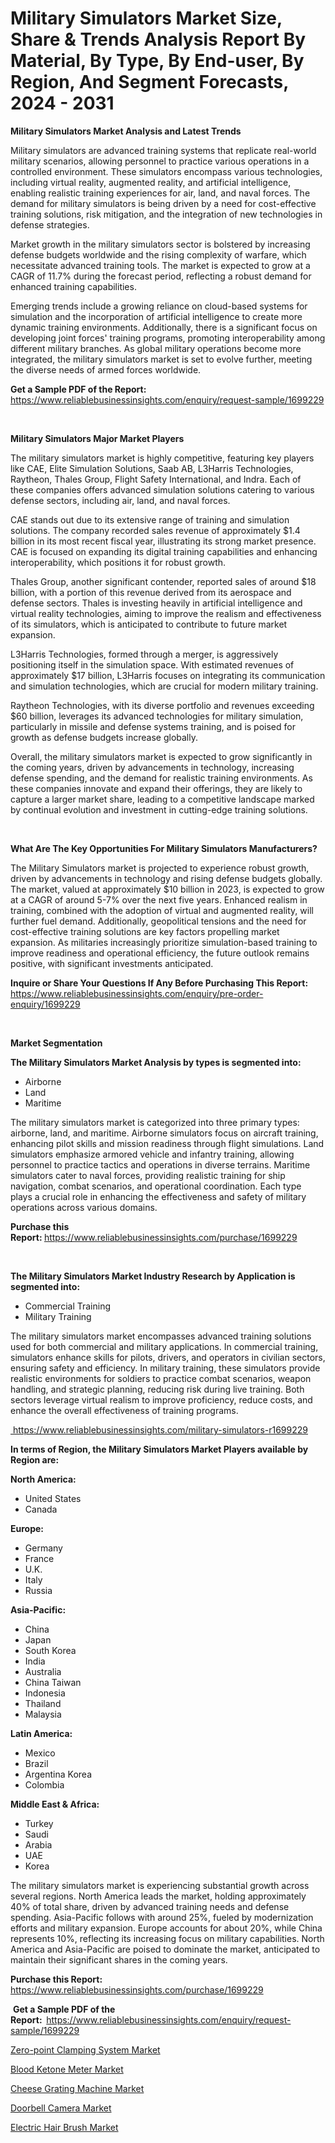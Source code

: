 <p><h1>Military Simulators Market Size, Share & Trends Analysis Report By Material, By Type, By End-user, By Region, And Segment Forecasts, 2024 - 2031</h1></p><p><strong>Military Simulators Market Analysis and Latest Trends</strong></p>
<p><p>Military simulators are advanced training systems that replicate real-world military scenarios, allowing personnel to practice various operations in a controlled environment. These simulators encompass various technologies, including virtual reality, augmented reality, and artificial intelligence, enabling realistic training experiences for air, land, and naval forces. The demand for military simulators is being driven by a need for cost-effective training solutions, risk mitigation, and the integration of new technologies in defense strategies.</p><p>Market growth in the military simulators sector is bolstered by increasing defense budgets worldwide and the rising complexity of warfare, which necessitate advanced training tools. The market is expected to grow at a CAGR of 11.7% during the forecast period, reflecting a robust demand for enhanced training capabilities. </p><p>Emerging trends include a growing reliance on cloud-based systems for simulation and the incorporation of artificial intelligence to create more dynamic training environments. Additionally, there is a significant focus on developing joint forces' training programs, promoting interoperability among different military branches. As global military operations become more integrated, the military simulators market is set to evolve further, meeting the diverse needs of armed forces worldwide.</p></p>
<p><strong>Get a Sample PDF of the Report:&nbsp;</strong> <a href="https://www.reliablebusinessinsights.com/enquiry/request-sample/1699229?utm_campaign=1722&utm_medium=2&utm_source=Github&utm_content=ia&utm_term=20102024&utm_id=military-simulators">https://www.reliablebusinessinsights.com/enquiry/request-sample/1699229</a></p>
<p>&nbsp;</p>
<p><strong>Military Simulators Major Market Players</strong></p>
<p><p>The military simulators market is highly competitive, featuring key players like CAE, Elite Simulation Solutions, Saab AB, L3Harris Technologies, Raytheon, Thales Group, Flight Safety International, and Indra. Each of these companies offers advanced simulation solutions catering to various defense sectors, including air, land, and naval forces.</p><p>CAE stands out due to its extensive range of training and simulation solutions. The company recorded sales revenue of approximately $1.4 billion in its most recent fiscal year, illustrating its strong market presence. CAE is focused on expanding its digital training capabilities and enhancing interoperability, which positions it for robust growth.</p><p>Thales Group, another significant contender, reported sales of around $18 billion, with a portion of this revenue derived from its aerospace and defense sectors. Thales is investing heavily in artificial intelligence and virtual reality technologies, aiming to improve the realism and effectiveness of its simulators, which is anticipated to contribute to future market expansion.</p><p>L3Harris Technologies, formed through a merger, is aggressively positioning itself in the simulation space. With estimated revenues of approximately $17 billion, L3Harris focuses on integrating its communication and simulation technologies, which are crucial for modern military training.</p><p>Raytheon Technologies, with its diverse portfolio and revenues exceeding $60 billion, leverages its advanced technologies for military simulation, particularly in missile and defense systems training, and is poised for growth as defense budgets increase globally.</p><p>Overall, the military simulators market is expected to grow significantly in the coming years, driven by advancements in technology, increasing defense spending, and the demand for realistic training environments. As these companies innovate and expand their offerings, they are likely to capture a larger market share, leading to a competitive landscape marked by continual evolution and investment in cutting-edge training solutions.</p></p>
<p>&nbsp;</p>
<p><strong>What Are The Key Opportunities For Military Simulators Manufacturers?</strong></p>
<p><p>The Military Simulators market is projected to experience robust growth, driven by advancements in technology and rising defense budgets globally. The market, valued at approximately $10 billion in 2023, is expected to grow at a CAGR of around 5-7% over the next five years. Enhanced realism in training, combined with the adoption of virtual and augmented reality, will further fuel demand. Additionally, geopolitical tensions and the need for cost-effective training solutions are key factors propelling market expansion. As militaries increasingly prioritize simulation-based training to improve readiness and operational efficiency, the future outlook remains positive, with significant investments anticipated.</p></p>
<p><strong>Inquire or Share Your Questions If Any Before Purchasing This Report:</strong> <a href="https://www.reliablebusinessinsights.com/enquiry/pre-order-enquiry/1699229?utm_campaign=1722&utm_medium=2&utm_source=Github&utm_content=ia&utm_term=20102024&utm_id=military-simulators">https://www.reliablebusinessinsights.com/enquiry/pre-order-enquiry/1699229</a></p>
<p>&nbsp;</p>
<p><strong>Market Segmentation</strong></p>
<p><strong>The Military Simulators Market Analysis by types is segmented into:</strong></p>
<p><ul><li>Airborne</li><li>Land</li><li>Maritime</li></ul></p>
<p><p>The military simulators market is categorized into three primary types: airborne, land, and maritime. Airborne simulators focus on aircraft training, enhancing pilot skills and mission readiness through flight simulations. Land simulators emphasize armored vehicle and infantry training, allowing personnel to practice tactics and operations in diverse terrains. Maritime simulators cater to naval forces, providing realistic training for ship navigation, combat scenarios, and operational coordination. Each type plays a crucial role in enhancing the effectiveness and safety of military operations across various domains.</p></p>
<p><strong>Purchase this Report:&nbsp;</strong><a href="https://www.reliablebusinessinsights.com/purchase/1699229?utm_campaign=1722&utm_medium=2&utm_source=Github&utm_content=ia&utm_term=20102024&utm_id=military-simulators">https://www.reliablebusinessinsights.com/purchase/1699229</a></p>
<p>&nbsp;</p>
<p><strong>The Military Simulators Market Industry Research by Application is segmented into:</strong></p>
<p><ul><li>Commercial Training</li><li>Military Training</li></ul></p>
<p><p>The military simulators market encompasses advanced training solutions used for both commercial and military applications. In commercial training, simulators enhance skills for pilots, drivers, and operators in civilian sectors, ensuring safety and efficiency. In military training, these simulators provide realistic environments for soldiers to practice combat scenarios, weapon handling, and strategic planning, reducing risk during live training. Both sectors leverage virtual realism to improve proficiency, reduce costs, and enhance the overall effectiveness of training programs.</p></p>
<p><a href="https://www.reliablebusinessinsights.com/military-simulators-r1699229?utm_campaign=1722&utm_medium=2&utm_source=Github&utm_content=ia&utm_term=20102024&utm_id=military-simulators">&nbsp;https://www.reliablebusinessinsights.com/military-simulators-r1699229</a></p>
<p><strong>In terms of Region, the Military Simulators Market Players available by Region are:</strong></p>
<p>
    <p> <strong> North America: </strong>
        <ul>
            <li>United States</li>
            <li>Canada</li>
        </ul>
        </p> 
    <p> <strong> Europe: </strong>
        <ul>
            <li>Germany</li>
            <li>France</li>
            <li>U.K.</li>
            <li>Italy</li>
            <li>Russia</li>
        </ul>
        </p> 
    <p> <strong> Asia-Pacific: </strong>
        <ul>
            <li>China</li>
            <li>Japan</li>
            <li>South Korea</li>
            <li>India</li>
            <li>Australia</li>
            <li>China Taiwan</li>
            <li>Indonesia</li>
            <li>Thailand</li>
            <li>Malaysia</li>
        </ul>
        </p> 
    <p> <strong> Latin America: </strong>
        <ul>
            <li>Mexico</li>
            <li>Brazil</li>
            <li>Argentina Korea</li>
            <li>Colombia</li>
        </ul>
        </p> 
    <p> <strong> Middle East & Africa: </strong>
        <ul>
            <li>Turkey</li>
            <li>Saudi</li>
            <li>Arabia</li>
            <li>UAE</li>
            <li>Korea</li>
        </ul>
    </p>
    </p>
<p><p>The military simulators market is experiencing substantial growth across several regions. North America leads the market, holding approximately 40% of total share, driven by advanced training needs and defense spending. Asia-Pacific follows with around 25%, fueled by modernization efforts and military expansion. Europe accounts for about 20%, while China represents 10%, reflecting its increasing focus on military capabilities. North America and Asia-Pacific are poised to dominate the market, anticipated to maintain their significant shares in the coming years.</p></p>
<p><strong>Purchase this Report: </strong><a href="https://www.reliablebusinessinsights.com/purchase/1699229?utm_campaign=1722&utm_medium=2&utm_source=Github&utm_content=ia&utm_term=20102024&utm_id=military-simulators">https://www.reliablebusinessinsights.com/purchase/1699229</a></p>
<p>&nbsp;<strong>Get a Sample PDF of the Report:&nbsp;&nbsp;</strong><a href="https://www.reliablebusinessinsights.com/enquiry/request-sample/1699229?utm_campaign=1722&utm_medium=2&utm_source=Github&utm_content=ia&utm_term=20102024&utm_id=military-simulators">https://www.reliablebusinessinsights.com/enquiry/request-sample/1699229</a></p>
<p><strong></strong></p>
<p><p><a href="https://www.linkedin.com/pulse/zero-point-clamping-system-industry-analysis-report-market-size-zo2xe?utm_campaign=1722&utm_medium=2&utm_source=Github&utm_content=ia&utm_term=20102024&utm_id=military-simulators">Zero-point Clamping System Market</a></p><p><a href="https://www.linkedin.com/pulse/insights-blood-ketone-meter-industry-market-financial-status-do5te?utm_campaign=1722&utm_medium=2&utm_source=Github&utm_content=ia&utm_term=20102024&utm_id=military-simulators">Blood Ketone Meter Market</a></p><p><a href="https://www.linkedin.com/pulse/strategic-roadmap-global-cheese-grating-machine-market-insights-6ejoe?utm_campaign=1722&utm_medium=2&utm_source=Github&utm_content=ia&utm_term=20102024&utm_id=military-simulators">Cheese Grating Machine Market</a></p><p><a href="https://www.linkedin.com/pulse/global-doorbell-camera-market-opportunities-challenges2024-bbuqe?utm_campaign=1722&utm_medium=2&utm_source=Github&utm_content=ia&utm_term=20102024&utm_id=military-simulators">Doorbell Camera Market</a></p><p><a href="https://www.linkedin.com/pulse/global-electric-hair-brush-industry-analysis-share-fhyoe?utm_campaign=1722&utm_medium=2&utm_source=Github&utm_content=ia&utm_term=20102024&utm_id=military-simulators">Electric Hair Brush Market</a></p></p>
